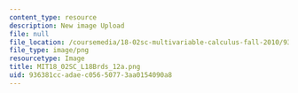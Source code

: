 ```yaml
---
content_type: resource
description: New image Upload
file: null
file_location: /coursemedia/18-02sc-multivariable-calculus-fall-2010/936381ccadaec05650773aa0154090a8_MIT18_02SC_L18Brds_12a.png
file_type: image/png
resourcetype: Image
title: MIT18_02SC_L18Brds_12a.png
uid: 936381cc-adae-c056-5077-3aa0154090a8
---
```

